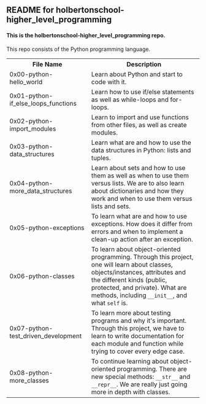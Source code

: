 <!DOCTYPE html>
<html>
<body>
<h2>README for holbertonschool-higher_level_programming</h2>
<h4>This is the holbertonschool-higher_level_programming repo.</h4>
This repo consists of the Python programming language.

<table style="width:100%">
<tr>
<th>File Name</th>
<th>Description</th>
</tr>
<tr>
<td>0x00-python-hello_world</td>
<td>Learn about Python and start to code with it.</td>
</tr>
<tr>
<td>0x01-python-if_else_loops_functions</td>
<td>Learn how to use if/else statements as well as while-loops and for-loops.</td>
</tr>
<tr>
<td>0x02-python-import_modules</td>
<td>Learn to import and use functions from other files, as well as create modules.</td>
</tr>
<tr>
<td>0x03-python-data_structures</td>
<td>Learn what are and how to use the data structures in Python: lists and tuples.</td>
</tr>
<tr>
<td>0x04-python-more_data_structures</td>
<td>Learn about sets and how to use them as well as when to use them versus lists. We are to also learn about dictionaries and how they work and when to use them versus lists and sets.</td>
</tr>
<tr>
<td>0x05-python-exceptions</td>
<td>To learn what are and how to use exceptions. How does it differ from errors and when to implement a clean-up action after an exception.</td>
</tr>
<tr>
<td>0x06-python-classes</td>
<td>To learn about object-oriented programming. Through this project, one will learn about classes, objects/instances, attributes and the different kinds (public, protected, and private). What are methods, including <code>__init__</code>, and what <code>self</code> is.</td>
</tr>
<tr>
<td>0x07-python-test_driven_development</td>
<td>To learn more about testing programs and why it's important. Through this project, we have to learn to write documentation for each module and function while trying to cover every edge case.</td>
</tr>
<tr>
<td>0x08-python-more_classes</td>
<td>To continue learning about object-oriented programming. There are new special methods: <code>__str__</code> and <code>__repr__</code>. We are really just going more in depth with classes.</td>
</tr>
</table>

</body>
</html>
